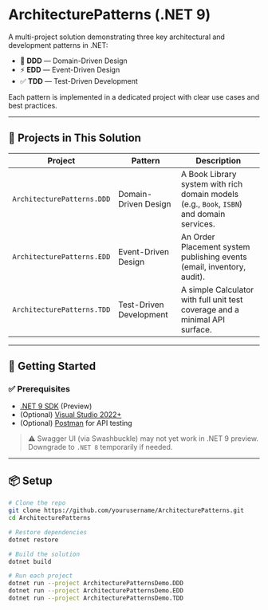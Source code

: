 # ArchitecturePatterns (.NET 9)

A multi-project solution demonstrating three key architectural and development patterns in .NET:

- 🧠 **DDD** — Domain-Driven Design  
- ⚡ **EDD** — Event-Driven Design  
- ✅ **TDD** — Test-Driven Development  

Each pattern is implemented in a dedicated project with clear use cases and best practices.

---

## 📁 Projects in This Solution

| Project                    | Pattern                | Description |
|----------------------------|------------------------|-------------|
| `ArchitecturePatterns.DDD` | Domain-Driven Design   | A Book Library system with rich domain models (e.g., `Book`, `ISBN`) and domain services. |
| `ArchitecturePatterns.EDD` | Event-Driven Design    | An Order Placement system publishing events (email, inventory, audit). |
| `ArchitecturePatterns.TDD` | Test-Driven Development| A simple Calculator with full unit test coverage and a minimal API surface. |

---

## 🚀 Getting Started

### ✅ Prerequisites
- [.NET 9 SDK](https://dotnet.microsoft.com/download/dotnet/9.0) (Preview)
- (Optional) [Visual Studio 2022+](https://visualstudio.microsoft.com/)
- (Optional) [Postman](https://www.postman.com/) for API testing

> ⚠️ Swagger UI (via Swashbuckle) may not yet work in .NET 9 preview. Downgrade to `.NET 8` temporarily if needed.

---

## 📦 Setup

```bash
# Clone the repo
git clone https://github.com/yourusername/ArchitecturePatterns.git
cd ArchitecturePatterns

# Restore dependencies
dotnet restore

# Build the solution
dotnet build

# Run each project
dotnet run --project ArchitecturePatternsDemo.DDD
dotnet run --project ArchitecturePatternsDemo.EDD
dotnet run --project ArchitecturePatternsDemo.TDD
